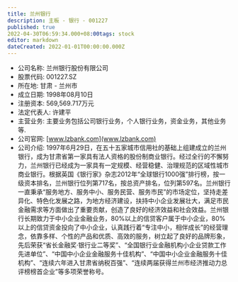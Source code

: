 ```yaml
---
title: 兰州银行
description: 主板 - 银行 - 001227
published: true
2022-04-30T06:59:34.000+08:00tags: stock
editor: markdown
dateCreated: 2022-01-01T00:00:00.000Z
---
```


- 公司名称: 兰州银行股份有限公司
- 股票代码: 001227.SZ
- 所在地: 甘肃 - 兰州市
- 成立日期: 1998年08月10日
- 注册资本: 569,569.717万元
- 法定代表人: 许建平
- 主营业务: 主要业务包括公司银行业务，个人银行业务，资金业务，其他业务等.
- 公司官网: [www.lzbank.com](www.lzbank.com)
- 公司介绍: 1997年6月29日，在五十五家城市信用社的基础上组建成立的兰州银行，成为甘肃省第一家具有法人资格的股份制商业银行。经过全行的不懈努力，兰州银行已经成为一家具有一定规模、经营稳健、治理规范的区域性城市商业银行。根据英国《银行家》杂志2012年“全球银行1000强”排行榜，按一级资本排名，兰州银行位列第717名，按总资产排名，位列第597名。兰州银行一直秉承“服务地方、服务中小、服务民营、服务市民”的市场定位，坚持走差异化、特色化发展之路，为地方经济建设，扶持中小企业发展壮大，满足市民金融需求等方面做出了重要贡献，创造了良好的经济效益和社会效益。兰州银行长期致力于中小企业金融业务，80%以上的信贷客户属于中小企业，80%以上的信贷资金投向了中小企业，认真践行着“专注中小，相伴成长”的经营理念，依靠多样、个性的产品和优质、高效的服务，树立起了良好的品牌形象，先后荣获“省长金融奖·银行业二等奖”、“全国银行业金融机构小企业贷款工作先进单位”、“中国中小企业金融服务十佳机构”、“中国中小企业金融服务十佳机构”、“连续六年进入甘肃省纳税百强”、“连续两届获得兰州市经济推动力总评榜榜首企业”等多项荣誉称号。


